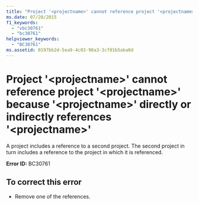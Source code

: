 ```yaml
---
title: "Project '<projectname>' cannot reference project '<projectname>' because '<projectname>' directly or indirectly references '<projectname>'"
ms.date: 07/20/2015
f1_keywords: 
  - "vbc30761"
  - "bc30761"
helpviewer_keywords: 
  - "BC30761"
ms.assetid: 0197bb2d-5ea9-4c03-98a3-3cf01b5aba0d
---
```

# Project '\<projectname>' cannot reference project '\<projectname>' because '\<projectname>' directly or indirectly references '\<projectname>'
A project includes a reference to a second project. The second project in turn includes a reference to the project in which it is referenced.  
  
 **Error ID:** BC30761  
  
## To correct this error  
  
- Remove one of the references.
